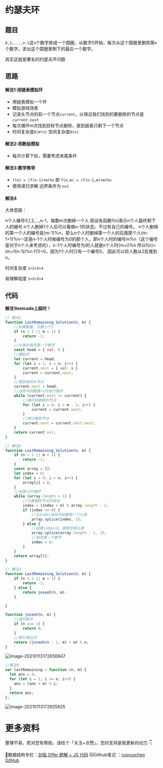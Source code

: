 # 约瑟夫环

## 题目

`0,1,...,n-1`这`n`个数字排成一个圆圈，从数字0开始，每次从这个圆圈里删除第`m`个数字。求出这个圆圈里剩下的最后一个数字。

其实这就是著名的约瑟夫环问题

## 思路

#### **解法1:用链表模拟环**

- 用链表模拟一个环
- 模拟游戏场景
- 记录头节点的前一个节点`current`，以保证我们找到的要删除的节点是`current.next`
- 每次循环m次找到目标节点删除，直到链表只剩下一个节点
- 时间复杂度`O(m*n)` 空间复杂度`O(n)`

#### **解法2:用数组模拟**

- 每次计算下标，需要考虑末尾条件

#### **解法3:数学推导**

- `f(n) = (f(n-1)+m)%n` 即 `f(n,m) = (f(n-1,m)+m)%n`
- 使用递归求解 边界条件为 `n=1`

#### **解法4**

大体思路：

n个人编号0,1,2,...,n-1，每数m次删掉一个人
假设有函数f(n)表示n个人最终剩下人的编号
n个人删掉1个人后可以看做n-1的状态，不过有自己的编号。
n个人删掉的第一个人的编号是(m-1)%n，那么n个人时删掉第一个人的后面那个人(m-1+1)%n一定是n-1个人时候编号为0的那个人，即n个人时的编号m%n（这个编号是对于n个人来考虑的），n-1个人时编号为i的人就是n个人时(m+i)%n
所以f(n)=(m+f(n-1))%n
f(1)=0，因为1个人时只有一个编号0。
因此可以将人数从2反推到n。



时间复杂度 `1>2>3>4`

易理解程度 `1>2>3>4`



## 代码

**解法1leetcode上超时！**

```js
// 解法1
function LastRemaining_Solution(n, m) {
    //如果数量、次数小于1 
    if (n < 1 || m < 1) {
        return -1;
    }
    //头指针指向第一个数字
    const head = { val: 0 }
	//模拟环
    let current = head;
    for (let i = 1; i < n; i++) {
        current.next = { val: i }
        current = current.next;
    }
    //尾部指向头节点
    current.next = head;
	//当环中的数量>1时进行循环
    while (current.next != current) {
        //循环找删除的节点
        for (let i = 0; i < m - 1; i++) {
            current = current.next;
        }
        //跨过删除节点
        current.next = current.next.next;
    }
    return current.val;
}
```

```js
// 解法2
function LastRemaining_Solution(n, m) {
    if (n < 1 || m < 1) {
        return -1;
    }
    const array = [];
    let index = 0;
    for (let i = 0; i < n; i++) {
        array[i] = i;
    }
    //长度>1时循环
    while (array.length > 1) {
        //计算删除节点的坐标
        index = (index + m) % array.length - 1;
        if (index >= 0) {
            //从Index坐标开始删除一个元素
            array.splice(index, 1);
        } else {
            //如果index<0，删除末尾元素
            array.splice(array.length - 1, 1);
            //指向第一个数字
            index = 0;
        }
    }
    return array[0];
}
```

```  js
// 解法3
function LastRemaining_Solution(n, m) {
    if (n < 1 || m < 1) {
        return -1;
    } else {
        return joseoh(n, m);
    }

}

function joseoh(n, m) {
    //递归条件
    if (n === 1) {
        return 0;
    }
    //等价表达式
    return (joseoh(n - 1, m) + m) % n;
}
```

![image-20210113172656947](http://ruoruochen-img-bed.oss-cn-beijing.aliyuncs.com/img/image-20210113172656947.png)

```js
//解法4
var lastRemaining = function (n, m) {
  let ans = 0;
  for (let i = 2; i <= n; i++) {
    ans = (ans + m) % i;
  }
  return ans;
};
```

![image-20210113172925825](http://ruoruochen-img-bed.oss-cn-beijing.aliyuncs.com/img/image-20210113172925825.png)

# 更多资料

整理不易，若对您有帮助，请给个「关注+点赞」，您的支持是我更新的动力 👇

📖数据结构专栏：[剑指 Offer 题解 + JS 代码](https://blog.csdn.net/weixin_43786756/category_10716516.html) 
🐱Github笔记 ：[ruoruochen GitHub](https://github.com/ruoruochen/front-end-note)